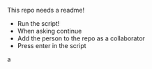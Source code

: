 This repo needs a readme!

* Run the script!
* When asking continue
* Add the person to the repo as a collaborator
* Press enter in the script

a
